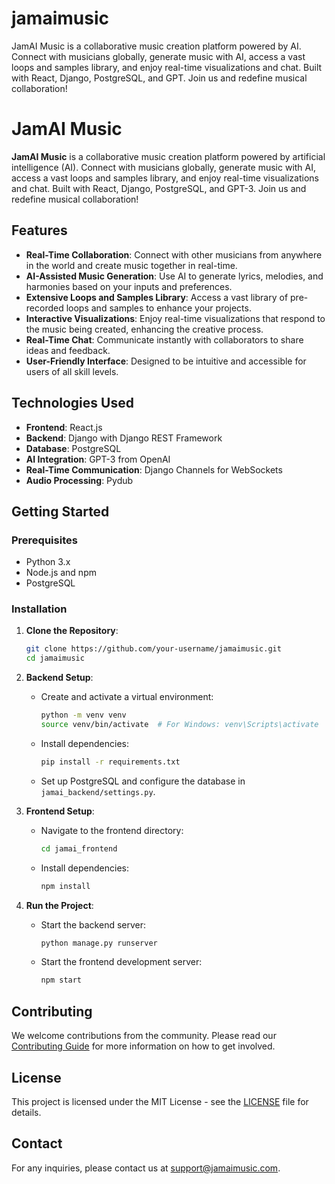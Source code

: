 # jamaimusic
JamAI Music is a collaborative music creation platform powered by AI. Connect with musicians globally, generate music with AI, access a vast loops and samples library, and enjoy real-time visualizations and chat. Built with React, Django, PostgreSQL, and GPT. Join us and redefine musical collaboration!

# JamAI Music

**JamAI Music** is a collaborative music creation platform powered by artificial intelligence (AI). Connect with musicians globally, generate music with AI, access a vast loops and samples library, and enjoy real-time visualizations and chat. Built with React, Django, PostgreSQL, and GPT-3. Join us and redefine musical collaboration!

## Features

- **Real-Time Collaboration**: Connect with other musicians from anywhere in the world and create music together in real-time.
- **AI-Assisted Music Generation**: Use AI to generate lyrics, melodies, and harmonies based on your inputs and preferences.
- **Extensive Loops and Samples Library**: Access a vast library of pre-recorded loops and samples to enhance your projects.
- **Interactive Visualizations**: Enjoy real-time visualizations that respond to the music being created, enhancing the creative process.
- **Real-Time Chat**: Communicate instantly with collaborators to share ideas and feedback.
- **User-Friendly Interface**: Designed to be intuitive and accessible for users of all skill levels.

## Technologies Used

- **Frontend**: React.js
- **Backend**: Django with Django REST Framework
- **Database**: PostgreSQL
- **AI Integration**: GPT-3 from OpenAI
- **Real-Time Communication**: Django Channels for WebSockets
- **Audio Processing**: Pydub

## Getting Started

### Prerequisites

- Python 3.x
- Node.js and npm
- PostgreSQL

### Installation

1. **Clone the Repository**:
    ```bash
    git clone https://github.com/your-username/jamaimusic.git
    cd jamaimusic
    ```

2. **Backend Setup**:
    - Create and activate a virtual environment:
        ```bash
        python -m venv venv
        source venv/bin/activate  # For Windows: venv\Scripts\activate
        ```
    - Install dependencies:
        ```bash
        pip install -r requirements.txt
        ```
    - Set up PostgreSQL and configure the database in `jamai_backend/settings.py`.

3. **Frontend Setup**:
    - Navigate to the frontend directory:
        ```bash
        cd jamai_frontend
        ```
    - Install dependencies:
        ```bash
        npm install
        ```

4. **Run the Project**:
    - Start the backend server:
        ```bash
        python manage.py runserver
        ```
    - Start the frontend development server:
        ```bash
        npm start
        ```

## Contributing

We welcome contributions from the community. Please read our [Contributing Guide](CONTRIBUTING.md) for more information on how to get involved.

## License

This project is licensed under the MIT License - see the [LICENSE](LICENSE) file for details.

## Contact

For any inquiries, please contact us at support@jamaimusic.com.
